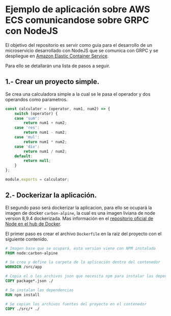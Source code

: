# Ejemplo de aplicación sobre AWS ECS comunicandose sobre GRPC con NodeJS

El objetivo del repositorio es servir como guia para el desarrollo de un microservicio desarrollado con NodeJS que se comunica con GRPC y se despliegue en [Amazon Elastic Container Service](https://aws.amazon.com/ecs/).

Para ello se detallarán una lista de pasos a seguir.

## 1.- Crear un proyecto simple.
Se crea una calculadora simple a la cual se le pasa el operador y dos operandos como parametros.

```js
const calculator = (operator, num1, num2) => {
    switch (operator) {
    case 'sum':
        return num1 + num2;
    case 'res':
        return num1 - num2;
    case 'mul':
        return num1 * num2;
    case 'div':
        return num1 / num2;
    default:
        return null;
    }
};

module.exports = calculator;
```

## 2.- Dockerizar la aplicación.

El segundo paso será dockerizar la aplicacion, para ello se ocupará la imagen de docker `carbon-alpine`, la cual es una imagen liviana de node version 8,9.4 dockerizada. Mas información en el [repositorio oficial de Node en el hub de Docker](https://hub.docker.com/_/node/).

El primer paso es crear el archivo `Dockerfile` en la raiz del proyecto con el siguiente contenido.

```Dockerfile
# Imagen base que se ocupará, esta version viene con NPM instalado
FROM node:carbon-alpine

# Se crea y define la carpeta de la aplicación dentro del contenedor
WORKDIR /src/app

# Copia el o los archivos json que necesita npm para instalar las dependecias
COPY package*.json ./

# Se instalan las dependencias
RUN npm install

# Se copian los archivos fuentes del proyecto en el contenedor
COPY ./src/* ./
```


